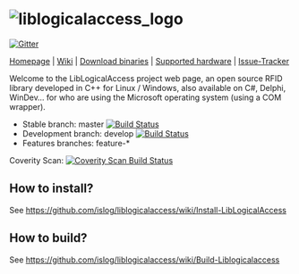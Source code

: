 ![liblogicalaccess_logo](http://islog.github.io/liblogicalaccess/images/lla_logo.png)
=============

[![Gitter](https://badges.gitter.im/Join%20Chat.svg)](https://gitter.im/islog/liblogicalaccess?utm_source=badge&utm_medium=badge&utm_campaign=pr-badge&utm_content=badge)

[Homepage](https://islog.github.io/liblogicalaccess/) | 
[Wiki](https://github.com/islog/liblogicalaccess/wiki) |
[Download binaries](https://github.com/islog/liblogicalaccess/releases) |
[Supported hardware](https://github.com/islog/liblogicalaccess/wiki/Supported-hardware) |
[Issue-Tracker](https://github.com/islog/liblogicalaccess/issues)

Welcome to the LibLogicalAccess project web page, an open source RFID library developed in C++ for Linux / Windows, also available on C#, Delphi, WinDev… for who are using the Microsoft operating system (using a COM wrapper).


  * Stable branch: master [![Build Status](https://travis-ci.org/islog/liblogicalaccess.png?branch=master)](https://travis-ci.org/islog/liblogicalaccess)
  * Development branch: develop [![Build Status](https://travis-ci.org/islog/liblogicalaccess.png?branch=develop)](https://travis-ci.org/islog/liblogicalaccess)
  * Features branches: feature-*

Coverity Scan: [![Coverity Scan Build Status](https://scan.coverity.com/projects/2286/badge.svg)](https://scan.coverity.com/projects/2286)

How to install?
----------------
See https://github.com/islog/liblogicalaccess/wiki/Install-LibLogicalAccess


How to build?
----------------
See https://github.com/islog/liblogicalaccess/wiki/Build-Liblogicalaccess

